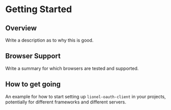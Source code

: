 # Getting Started

## Overview

Write a description as to why this is good.

## Browser Support

Write a summary for which browsers are tested and supported.

## How to get going

An example for how to start setting up `lionel-oauth-client` in your projects, potentially for different frameworks and different servers.
